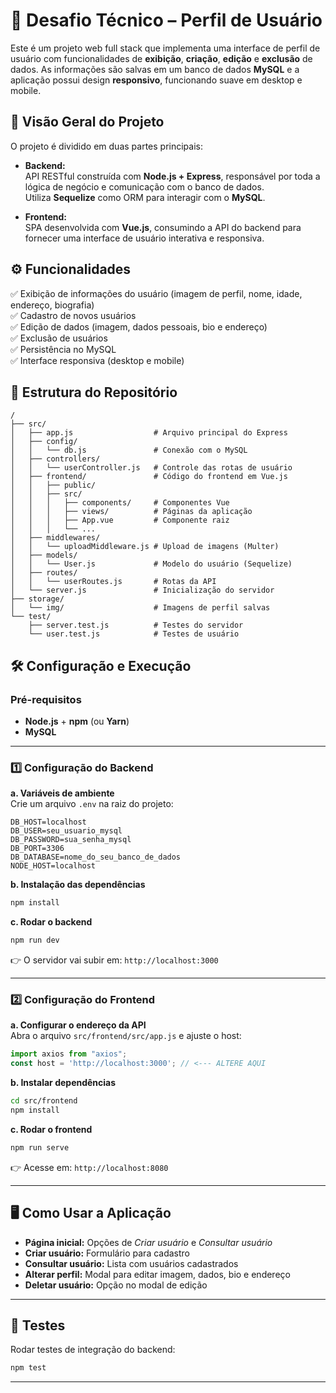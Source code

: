 # 🚀 Desafio Técnico – Perfil de Usuário

Este é um projeto web full stack que implementa uma interface de perfil de usuário com funcionalidades de **exibição**, **criação**, **edição** e **exclusão** de dados. As informações são salvas em um banco de dados **MySQL** e a aplicação possui design **responsivo**, funcionando suave em desktop e mobile.

## 📝 Visão Geral do Projeto

O projeto é dividido em duas partes principais:

- **Backend:**  
  API RESTful construída com **Node.js + Express**, responsável por toda a lógica de negócio e comunicação com o banco de dados.  
  Utiliza **Sequelize** como ORM para interagir com o **MySQL**.

- **Frontend:**  
  SPA desenvolvida com **Vue.js**, consumindo a API do backend para fornecer uma interface de usuário interativa e responsiva.

## ⚙️ Funcionalidades

✅ Exibição de informações do usuário (imagem de perfil, nome, idade, endereço, biografia)  
✅ Cadastro de novos usuários  
✅ Edição de dados (imagem, dados pessoais, bio e endereço)  
✅ Exclusão de usuários  
✅ Persistência no MySQL  
✅ Interface responsiva (desktop e mobile)

## 📂 Estrutura do Repositório

```
/
├── src/
│   ├── app.js                  # Arquivo principal do Express
│   ├── config/
│   │   └── db.js               # Conexão com o MySQL
│   ├── controllers/
│   │   └── userController.js   # Controle das rotas de usuário
│   ├── frontend/               # Código do frontend em Vue.js
│   │   ├── public/
│   │   ├── src/
│   │   │   ├── components/     # Componentes Vue
│   │   │   ├── views/          # Páginas da aplicação
│   │   │   ├── App.vue         # Componente raiz
│   │   │   └── ...
│   ├── middlewares/
│   │   └── uploadMiddleware.js # Upload de imagens (Multer)
│   ├── models/
│   │   └── User.js             # Modelo do usuário (Sequelize)
│   ├── routes/
│   │   └── userRoutes.js       # Rotas da API
│   └── server.js               # Inicialização do servidor
├── storage/
│   └── img/                    # Imagens de perfil salvas
└── test/
    ├── server.test.js          # Testes do servidor
    └── user.test.js            # Testes de usuário
```

## 🛠️ Configuração e Execução

### Pré-requisitos

- **Node.js** + **npm** (ou **Yarn**)  
- **MySQL**

---

### 1️⃣ Configuração do Backend

**a. Variáveis de ambiente**  
Crie um arquivo `.env` na raiz do projeto:

```
DB_HOST=localhost
DB_USER=seu_usuario_mysql
DB_PASSWORD=sua_senha_mysql
DB_PORT=3306
DB_DATABASE=nome_do_seu_banco_de_dados
NODE_HOST=localhost
```

**b. Instalação das dependências**

```bash
npm install
```

**c. Rodar o backend**

```bash
npm run dev
```

👉 O servidor vai subir em: `http://localhost:3000`

---

### 2️⃣ Configuração do Frontend

**a. Configurar o endereço da API**  
Abra o arquivo `src/frontend/src/app.js` e ajuste o host:

```js
import axios from "axios";
const host = 'http://localhost:3000'; // <--- ALTERE AQUI
```

**b. Instalar dependências**

```bash
cd src/frontend
npm install
```

**c. Rodar o frontend**

```bash
npm run serve
```

👉 Acesse em: `http://localhost:8080`

---

## 🖥️ Como Usar a Aplicação

- **Página inicial:** Opções de *Criar usuário* e *Consultar usuário*
- **Criar usuário:** Formulário para cadastro
- **Consultar usuário:** Lista com usuários cadastrados
- **Alterar perfil:** Modal para editar imagem, dados, bio e endereço
- **Deletar usuário:** Opção no modal de edição

---

## 🧪 Testes

Rodar testes de integração do backend:

```bash
npm test
```

---

